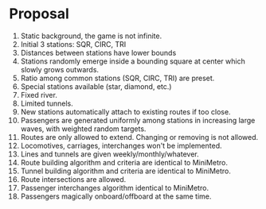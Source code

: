 # Proposal

1. Static background, the game is not infinite.
2. Initial 3 stations: SQR, CIRC, TRI
3. Distances between stations have lower bounds
4. Stations randomly emerge inside a bounding square at center which slowly grows outwards.
5. Ratio among common stations (SQR, CIRC, TRI) are preset.
6. Special stations available (star, diamond, etc.)
7. Fixed river.
8. Limited tunnels.
9. New stations automatically attach to existing routes if too close.
10. Passengers are generated uniformly among stations in increasing large waves, with weighted random targets.
11. Routes are only allowed to extend.  Changing or removing is not allowed.
12. Locomotives, carriages, interchanges won't be implemented.
13. Lines and tunnels are given weekly/monthly/whatever.
14. Route building algorithm and criteria are identical to MiniMetro.
15. Tunnel building algorithm and criteria are identical to MiniMetro.
16. Route intersections are allowed.
17. Passenger interchanges algorithm identical to MiniMetro.
18. Passengers magically onboard/offboard at the same time.

